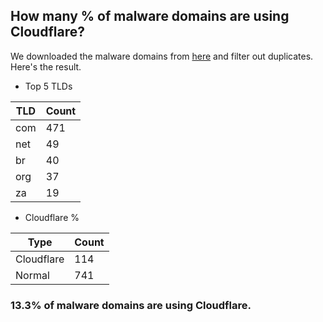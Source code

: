 ## How many % of malware domains are using Cloudflare?


We downloaded the malware domains from [here](https://urlhaus.abuse.ch) and filter out duplicates.
Here's the result.


[//]: # (start replacement)


- Top 5 TLDs

| TLD | Count |
| --- | --- |
| com | 471 |
| net | 49 |
| br | 40 |
| org | 37 |
| za | 19 |


- Cloudflare %

| Type | Count |
| --- | --- |
| Cloudflare | 114 |
| Normal | 741 |


### 13.3% of malware domains are using Cloudflare.